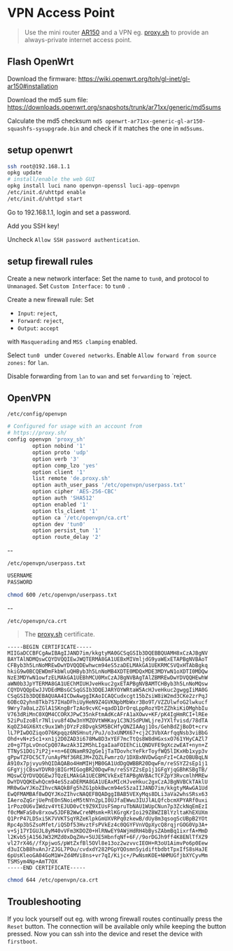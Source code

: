 # VPN Access Point

> Use the mini router [AR150](http://www.gl-inet.com/ar150/) and a VPN eg. [proxy.sh](https://proxy.sh/) to provide an always-private internet access point.

## Flash OpenWrt

Download the firmware: https://wiki.openwrt.org/toh/gl-inet/gl-ar150#installation

Download the md5 sum file: https://downloads.openwrt.org/snapshots/trunk/ar71xx/generic/md5sums

Calculate the md5 checksum `md5 openwrt-ar71xx-generic-gl-ar150-squashfs-sysupgrade.bin` and check if it matches the one in `md5sums`.

## setup openwrt

```sh
ssh root@192.168.1.1
opkg update
# install/enable the web GUI
opkg install luci nano openvpn-openssl luci-app-openvpn
/etc/init.d/uhttpd enable
/etc/init.d/uhttpd start
```

Go to 192.168.1.1, login and set a password.

Add you SSH key!

Uncheck `Allow SSH password authentication`.

## setup firewall rules

Create a new network interface: Set the name to `tun0`, and protocol to `Unmanaged`. Set `Custom Interface:` to `tun0 `.

Create a new firewall rule: Set

- `Input`: `reject`, 
- `Forward`: `reject`,
- `Output`: `accept`

with `Masquerading` and `MSS clamping` enabled.

Select `tun0 ` under `Covered networks`. Enable `Allow forward from source zones:` for `lan`.

Disable forwarding from `lan` to `wan` and set `forwarding` to `reject.


## OpenVPN

`/etc/config/openvpn`

```sh
# Configured for usage with an account from
# https://proxy.sh/
config openvpn 'proxy_sh'
        option nobind '1'
        option proto 'udp'
        option verb '3'
        option comp_lzo 'yes'
        option client '1'
        list remote 'de.proxy.sh'
        option auth_user_pass '/etc/openvpn/userpass.txt'
        option cipher 'AES-256-CBC'
        option auth 'SHA512'
        option enabled '1'
        option tls_client '1'
        option ca '/etc/openvpn/ca.crt'
        option dev 'tun0'
        option persist_tun '1'
        option route_delay '2'
```

--

`/etc/openvpn/userpass.txt`

```sh
USERNAME
PASSWORD
```

```sh
chmod 600 /etc/openvpn/userpass.txt
```

--

`/etc/openvpn/ca.crt`
> The [proxy.sh](https://proxy.sh/) certificate.

```
-----BEGIN CERTIFICATE-----
MIIGaDCCBFCgAwIBAgIJAND7im/kkgtyMA0GCSqGSIb3DQEBBQUAMH8xCzAJBgNV
BAYTAlNDMQswCQYDVQQIEwJWQTERMA8GA1UEBxMIVmljdG9yaWExETAPBgNVBAoT
CFByb3h5LnNoMREwDwYDVQQDEwhwcm94eS5zaDELMAkGA1UEKRMCSVQxHTAbBgkq
hkiG9w0BCQEWDmFkbWluQHByb3h5LnNoMB4XDTE0MDQxMDE3MDYwN1oXDTI0MDQw
NzE3MDYwN1owfzELMAkGA1UEBhMCU0MxCzAJBgNVBAgTAlZBMREwDwYDVQQHEwhW
aWN0b3JpYTERMA8GA1UEChMIUHJveHkuc2gxETAPBgNVBAMTCHByb3h5LnNoMQsw
CQYDVQQpEwJJVDEdMBsGCSqGSIb3DQEJARYOYWRtaW5AcHJveHkuc2gwggIiMA0G
CSqGSIb3DQEBAQUAA4ICDwAwggIKAoICAQCudxcgt15bZsiW8iW2md3CKe2zrPqJ
6OBcO2yhn8Tkb7S7IHaDFhiUyHeN9Z4GVKNpbMbWxr3Bo9T/VZZUlwfoG2lwkucf
9Wry7a0aLzZGlA1SKngBrTzAo9cvKC+qadD1DrOrqLppRozYDtZZhkiKiOMghbIu
V763dRiMnC0XQM4CCORXJPwC35nkFtmAdKcAFrA1aXOwv+KF/pK4IgHmRCI+lREe
52iPuIzoBlr7Nlivu8f4Dw3nYMZOVtWHKay1C3NJSdPUWLjreJYXlfvisd/78dTA
KqOZ34GX6Xtc9ux1WhjDYzFz8DvgkSM5BCHfyQNZIAAgj1Os/GehBdZjBoDt+crv
lL7PIwDOZiqoO76Kpqqz6NSHnut/PuJ/o3xUNMX67+cj2C3VbXArfqqNsb3viBbG
Ohd+vN+z5c1+xn1j2D0ZAD3i678Mw8D3xYEF7mcTtQs8W8dHGxsxO761YHyCAZl7
z0+g7TpLvOnoCpQ07AwzAk3I2M5hLIgaIaaFOIEhCiLQNDVFE9gXczwEAT+nyn+Z
TTNyS1DOi7iP2j++n+6EONamR92gGe1jTaTDovhcYeFkrToyfWQ5lIKxHb1xyp3v
gPpwTZFDC5CT/unAyPNf36REJM+ZQZLFwmrzO/1DXBxNVDwGqnFzI+CAzOBUBqLN
A910x7pjvyu9hQIDAQABo4HmMIHjMB0GA1UdDgQWBBR20DqwFm/reSSYZ2sEp1j1
GFgYjjCBswYDVR0jBIGrMIGogBR20DqwFm/reSSYZ2sEp1j1GFgYjqGBhKSBgTB/
MQswCQYDVQQGEwJTQzELMAkGA1UECBMCVkExETAPBgNVBAcTCFZpY3RvcmlhMREw
DwYDVQQKEwhQcm94eS5zaDERMA8GA1UEAxMIcHJveHkuc2gxCzAJBgNVBCkTAklU
MR0wGwYJKoZIhvcNAQkBFg5hZG1pbkBwcm94eS5zaIIJAND7im/kkgtyMAwGA1Ud
EwQFMAMBAf8wDQYJKoZIhvcNAQEFBQADggIBAB5VEXyMqs8DLi3aVa2whsSRsx63
IAeroZqGrjUePnE0nSNoieM5tNYn2pLI0UJfaEWwu3IUJlALQfcbcmXPYARf0uxi
1rPoz0U6vIWdzv4YtEJUD0vCt9Z9XIUsFSmpruTbNAU1WUpCNun7p3ZckNqEmEzI
f0cMWFaS0v8rxow5JDFB2WwCreNMsmk+RlKGrgKrIoi29Z8WZIBlYzltaKhEXUXm
Q1PrP47LD5xi5K7VVKTSqYRZeKlpkGmUXVRPq0zkewB/dUy8m3qsogScUBpB2YOt
Rpc4p3bSZsoMfet/iQSDf53HvztFsPVkEz4c0QGYFVnVQpXycQ8rqjrGOG0Vp3A+
v+Sj17YIGUJL8yM40vVFm3KDOZ0+HlRNwEY9AWjHdRH4bBysZAbmBq1ixrfA+MmD
l2Kvb5jA156JW32MZd0xDqZHv+5UJE5HbnfqNf+6F//9orDGJh9ff4K8ENlTfXZ9
vl27rX46//fXpjwoS/pWtZxfBl5OVl8e13oz2wzvvcIEOH+R3oU1AimvPo6p0Eew
d3uICbB8hvAnJrZJGL7POu/cvdxdY282PGpYQOsmnSyidiftbdbtTpxIfS8sHaJE
6pUsKleoGA04GoM1W+Zd4MVi8ns+vr7qI/Kijc+/PwNsmKOE+NHMUGfjbXYCyvMm
TSMSym4Np+AmT7OX
-----END CERTIFICATE-----
```

```sh
chmod 644 /etc/openvpn/ca.crt
```

## Troubleshooting

If you lock yourself out eg. with wrong firewall routes continually press the `Reset` button. The connection will be available only while keeping the button pressed. Now you can ssh into the device and reset the device with `firstboot`.

